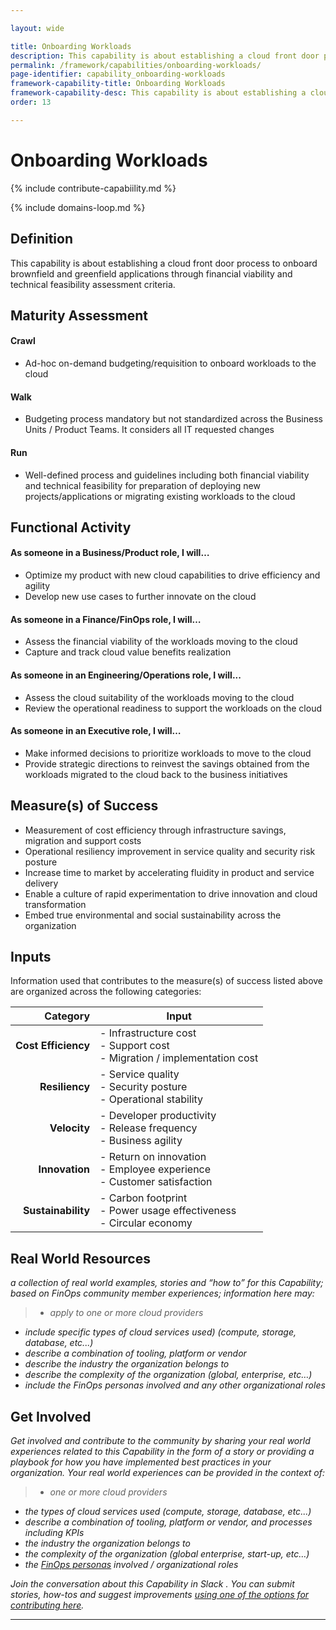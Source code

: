 ```yaml
---

layout: wide

title: Onboarding Workloads
description: This capability is about establishing a cloud front door process to onboard brownfield and greenfield applications through financial viability and technical feasibility assessment criteria.
permalink: /framework/capabilities/onboarding-workloads/
page-identifier: capability_onboarding-workloads
framework-capability-title: Onboarding Workloads
framework-capability-desc: This capability is about establishing a cloud front door process to onboard brownfield and greenfield applications through financial viability and technical feasibility assessment criteria.
order: 13

---
```


# Onboarding Workloads


{% include contribute-capabiility.md %}

{% include domains-loop.md %}


## Definition
This capability is about establishing a cloud front door process to onboard brownfield and greenfield applications through financial viability and technical feasibility assessment criteria.


## Maturity Assessment
#### Crawl
- Ad-hoc on-demand budgeting/requisition to onboard workloads to the cloud

#### Walk
- Budgeting process mandatory but not standardized across the Business Units / Product Teams. It considers all IT requested changes


#### Run
- Well-defined process and guidelines including both financial viability and technical feasibility for preparation of deploying new projects/applications or migrating existing workloads to the cloud



## Functional Activity
#### As someone in a Business/Product role, I will…
- Optimize my product with new cloud capabilities to drive efficiency and agility
- Develop new use cases to further innovate on the cloud


#### As someone in a Finance/FinOps role, I will…
- Assess the financial viability of the workloads moving to the cloud
- Capture and track cloud value benefits realization


#### As someone in an Engineering/Operations role, I will...
- Assess the cloud suitability of the workloads moving to the cloud
- Review the operational readiness to support the workloads on the cloud


#### As someone in an Executive role, I will…
- Make informed decisions to prioritize workloads to move to the cloud
- Provide strategic directions to reinvest the savings obtained from the workloads migrated to the cloud back to the business initiatives




## Measure(s) of Success
- Measurement of cost efficiency through infrastructure savings, migration and support costs
- Operational resiliency improvement in service quality and security risk posture
- Increase time to market by accelerating fluidity in product and service delivery
- Enable a culture of rapid experimentation to drive innovation and cloud transformation
- Embed true environmental and social sustainability across the organization




## Inputs
Information used that contributes to the measure(s) of success listed above are organized across the following categories:

| Category | Input |
|---:|---|
| **Cost Efficiency** | - Infrastructure cost<br>- Support cost<br>- Migration / implementation cost |
| **Resiliency** | - Service quality<br>- Security posture<br>- Operational stability |
| **Velocity** | - Developer productivity<br>- Release frequency<br>- Business agility |
| **Innovation** | - Return on innovation<br>- Employee experience<br>- Customer satisfaction |
| **Sustainability** | - Carbon footprint<br>- Power usage effectiveness<br>- Circular economy |




<!-- ####### Real World Resources ####### -->
## Real World Resources
_a collection of real world examples, stories and “how to” for this Capability; based on FinOps community member experiences; information here may:_
>* _apply to one or more cloud providers_
* _include specific types of cloud services used) (compute, storage, database, etc...)_
* _describe a combination of  tooling, platform or vendor_
* _describe the industry the organization belongs to_
* _describe the complexity of the organization (global, enterprise, etc…)_
* _include the FinOps personas involved and any other organizational roles_



## Get Involved

_Get involved and contribute to the community by sharing your real world experiences related to this Capability in the form of a story or providing a playbook for how you have implemented best practices in your organization. Your real world experiences can be provided in the context of:_

>* _one or more cloud providers_
* _the types of cloud services used (compute, storage, database, etc...)_
* _describe a combination of  tooling, platform or vendor, and processes including KPIs_
* _the industry the organization belongs to_
* _the complexity of the organization (global enterprise, start-up, etc…)_
* _the [FinOps personas](https://www.finops.org/framework/personas/) involved / organizational roles_

_Join the conversation about this Capability in Slack <!-- [insert name and link to Slack channel here] -->. You can submit stories, how-tos and suggest improvements [using one of the options for contributing here](https://www.finops.org/introduction/how-to-contribute/)._

---
